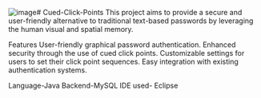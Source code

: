 ![image](https://github.com/priyankakanakam/Graphical-Password-Authentication-using-Cued-Click-Points/assets/106732773/a4310b8d-6059-4dfe-b197-fd07c446bd82)# Cued-Click-Points
This project aims to provide a secure and user-friendly alternative to traditional text-based passwords by leveraging the human visual and spatial memory.

Features
User-friendly graphical password authentication.
Enhanced security through the use of cued click points.
Customizable settings for users to set their click point sequences.
Easy integration with existing authentication systems.

Language-Java
Backend-MySQL
IDE used- Eclipse


